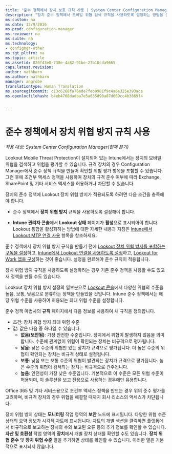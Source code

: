 ```yaml
---
title: "준수 정책에서 장치 보호 규칙 사용 | System Center Configuration Manager"
description: "장치 준수 정책에서 모바일 위협 검색 규칙을 사용하도록 설정하는 방법을 설명합니다."
ms.custom: na
ms.date: 12/9/2016
ms.prod: configuration-manager
ms.reviewer: na
ms.suite: na
ms.technology:
- configmgr-other
ms.tgt_pltfrm: na
ms.topic: article
ms.assetid: 020f43e8-738e-4a82-91be-27b10cda9665
caps.latest.revision: 
author: nathbarn
ms.author: nathbarn
manager: angrobe
translationtype: Human Translation
ms.sourcegitcommit: c13c6268fa76ade7feb0981f9c4a6e325e393aca
ms.openlocfilehash: b4eb4768dadba7e5a635d90a87d669cc4b3869f4


---
```

# <a name="enable-device-threat-protection-rule-in-the-compliance-policy"></a>준수 정책에서 장치 위협 방지 규칙 사용

*적용 대상: System Center Configuration Manager(현재 분기)*

Lookout Mobile Threat Protection이 설치되어 있는 Intune에서는 장치의 모바일 위협을 검색하고 위험을 평가할 수 있습니다. 규격 장치의 경우 Configuration Manager에서 준수 정책 규칙을 만들어 확인할 위험 평가 항목을 포함할 수 있습니다. 그런 후에 조건부 액세스 정책을 사용하여 장치의 규격 준수 여부에 따라 Exchange, SharePoint 및 기타 서비스 액세스를 허용하거나 차단할 수 있습니다.

장치의 준수 정책에 Lookout 장치 위협 방지가 적용되도록 하려면 다음 조건을 충족해야 합니다.

* 준수 정책에서 **장치 위협 방지** 규칙을 사용하도록 설정해야 합니다.

* **Intune 관리자 콘솔**에서 **Lookout 상태** 페이지가 **활성**으로 표시되어야 합니다. Lookout 통합을 활성화하는 방법에 대한 자세한 내용과 지침은 [Intune에서 Lookout MTP 연결 사용](enable-lookout-connection-in-intune.md) 항목을 참조하세요.


준수 정책에서 장치 위협 방지 규칙을 만들기 전에 [Lookout 장치 위협 방지를 포함하는 구독을 설정](set-up-your-subscription-with-lookout.md)하고, [Intune에서 Lookout 연결을 사용하도록 설정](enable-lookout-connection-in-intune.md)하고, [Lookout for Work 앱을 구성](configure-and-deploy-lookout-for-work-apps.md)하는 것이 좋습니다. 설정을 완료해야 준수 규칙이 적용됩니다.

장치 위협 방지 규칙을 사용하도록 설정하려는 경우 기존 준수 정책을 사용할 수도 있고 새 정책을 만들 수도 있습니다.

Lookout 장치 위협 방지 설정의 일부분으로 [Lookout 콘솔](https://aad.lookout.com)에서 다양한 위협의 수준을 높음, 보통, 낮음으로 분류하는 정책을 만들었을 것입니다. Intune 준수 정책에서는 해당 위협 수준을 사용하여 허용되는 최대 위협 수준을 설정합니다.

준수 정책 마법사의 **규칙** 페이지에서 다음 정보를 사용하여 새 규칙을 정의합니다.
  * 조건: 장치 위협 방지 최대 위험 수준
  * 값: 값은 다음 중 하나일 수 있습니다.
    * **없음(보안됨)**: 가장 안전한 수준입니다. 장치에서 위협이 발생하지 않음을 의미합니다. 수준에 관계없이 위협이 확인되는 장치는 비규격으로 평가됩니다.
    * **낮음**: 낮은 수준의 위협만 있는 장치가 규격으로 평가됩니다. 더 높은 수준의 위협이 확인되는 장치는 비규격 상태로 설정됩니다.
    * **보통**: 낮음 또는 보통 수준의 위협이 발견되는 장치가 규격으로 평가됩니다. 높은 수준의 위협이 검색되는 장치는 비규격으로 간주됩니다.
    * **높음**: 안전성이 가장 낮은 수준입니다. 기본적으로 이 수준은 모든 위협 수준이 허용되며, 이 솔루션을 보고 전용으로 사용하는 경우에만 유용합니다.

Office 365 및 기타 서비스용으로 조건부 액세스 정책을 만드는 경우 위의 준수 평가를 고려하며, 비규격 장치의 경우 위협을 해결할 때까지 회사 리소스의 액세스가 차단됩니다.

장치 위협 방지 상태는 **모니터링** 작업 영역의 **보안** 노드에 표시됩니다.
다양한 위협 수준 상태의 요약 정보가 시각적 차트에 표시됩니다. 차트의 개별 섹션을 클릭하면 플랫폼에서 비규격으로 보고하는 장치의 수와 보고된 오류 등의 추가 정보를 확인할 수 있습니다.
**자산 및 호환성** 작업 영역의 **장치**에서 개별 장치 상태를 확인할 수도 있습니다.  **장치 위협 준수** 및 **장치 위협 수준** 열을 추가하면 상태를 확인할 수 있습니다.  이러한 열은 기본적으로 표시되지 않습니다.



<!--HONumber=Dec16_HO3-->


